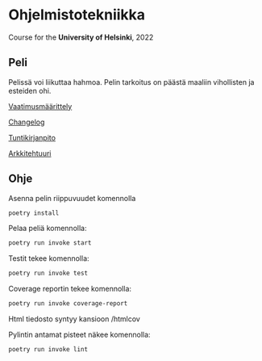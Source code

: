 # Ohjelmistotekniikka
Course for the **University of Helsinki**, 2022 
## Peli
Pelissä voi liikuttaa hahmoa. Pelin tarkoitus on päästä maaliin vihollisten ja esteiden ohi.

[Vaatimusmäärittely](https://github.com/msslotboom/ot-harjoitustyo/blob/master/dokumentaatio/vaatimusmaarittely.md)

[Changelog](https://github.com/msslotboom/ot-harjoitustyo/blob/master/harjoitustyo/changelog.md)

[Tuntikirjanpito](https://github.com/msslotboom/ot-harjoitustyo/blob/master/dokumentaatio/tuntikirjanpito.md)

[Arkkitehtuuri](https://github.com/msslotboom/ot-harjoitustyo/blob/master/dokumentaatio/arkkitehtuuri.md)

## Ohje

Asenna pelin riippuvuudet komennolla
```bash
poetry install
```
Pelaa peliä komennolla:
```bash
poetry run invoke start
```
Testit tekee komennolla:
```bash
poetry run invoke test
```
Coverage reportin tekee komennolla:
```bash
poetry run invoke coverage-report
```
Html tiedosto syntyy kansioon /htmlcov

Pylintin antamat pisteet näkee komennolla:
```bash
poetry run invoke lint
```
